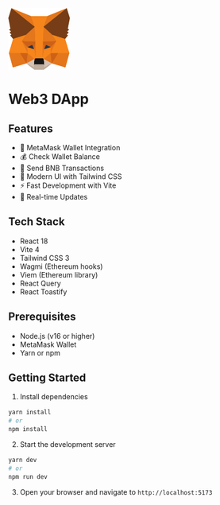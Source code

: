 <img src="./public/metamask-icon.svg" alt="MetaMask Icon" style="width: 124px; height: 124px;">

# Web3 DApp 

## Features

- 🔐 MetaMask Wallet Integration
- 💰 Check Wallet Balance
- 💸 Send BNB Transactions
- 🎨 Modern UI with Tailwind CSS
- ⚡ Fast Development with Vite
- 🔄 Real-time Updates

## Tech Stack

- React 18
- Vite 4
- Tailwind CSS 3
- Wagmi (Ethereum hooks)
- Viem (Ethereum library)
- React Query
- React Toastify

## Prerequisites

- Node.js (v16 or higher)
- MetaMask Wallet
- Yarn or npm

## Getting Started

1. Install dependencies
```bash
yarn install
# or
npm install
```

2. Start the development server
```bash
yarn dev
# or
npm run dev
```

3. Open your browser and navigate to `http://localhost:5173`
